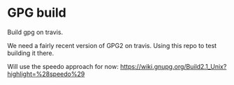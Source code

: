 GPG build
=========

Build gpg on travis.

We need a fairly recent version of GPG2 on travis. Using this repo to test building it there.

Will use the speedo approach for now:
https://wiki.gnupg.org/Build2.1_Unix?highlight=%28speedo%29
